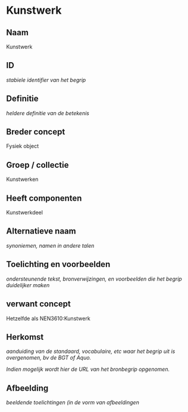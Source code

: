 # Kunstwerk

## Naam
Kunstwerk

## ID
*stabiele identifier van het begrip*

## Definitie
*heldere definitie van de betekenis* 

## Breder concept
Fysiek object

## Groep / collectie
Kunstwerken

## Heeft componenten
Kunstwerkdeel

## Alternatieve naam
*synoniemen, namen in andere talen*

## Toelichting en voorbeelden
*ondersteunende tekst, bronverwijzingen, en voorbeelden die het begrip duidelijker maken*

## verwant concept
Hetzelfde als NEN3610:Kunstwerk

## Herkomst
*aanduiding van de standaard, vocabulaire, etc waar het begrip uit is overgenomen, bv de BGT of Aquo.*

*Indien mogelijk wordt hier de URL van het bronbegrip opgenomen.*

## Afbeelding
*beeldende toelichtingen (in de vorm van afbeeldingen*